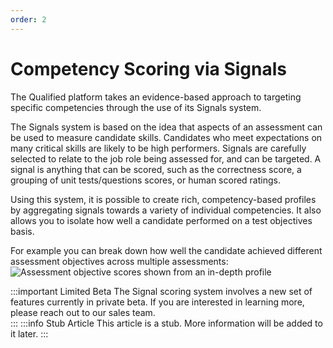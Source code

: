 ```yaml
---
order: 2
---
```


# Competency Scoring via Signals

The Qualified platform takes an evidence-based approach to targeting specific competencies through the use of its Signals system.  

The Signals system is based on the idea that aspects of an assessment can be used to measure candidate skills. Candidates who meet expectations on many critical skills are likely to be high performers. Signals are carefully selected to relate to the job role being assessed for, and can be targeted. A signal is anything that can be scored, such as the correctness score, a grouping of unit tests/questions scores, or human scored ratings.

Using this system, it is possible to create rich, competency-based profiles by aggregating signals towards a variety of individual competencies. It also allows you to isolate how well a candidate performed on a test objectives basis.


For example you can break down how well the candidate achieved different assessment objectives across multiple assessments:
![Assessment objective scores shown from an in-depth profile](/images/creating-content/report-card-objectives.png) 

:::important Limited Beta
The Signal scoring system involves a new set of features currently in private beta. If you are interested in learning more, please reach out to our sales team.  
:::
:::info Stub Article
This article is a stub. More information will be added to it later.
:::
